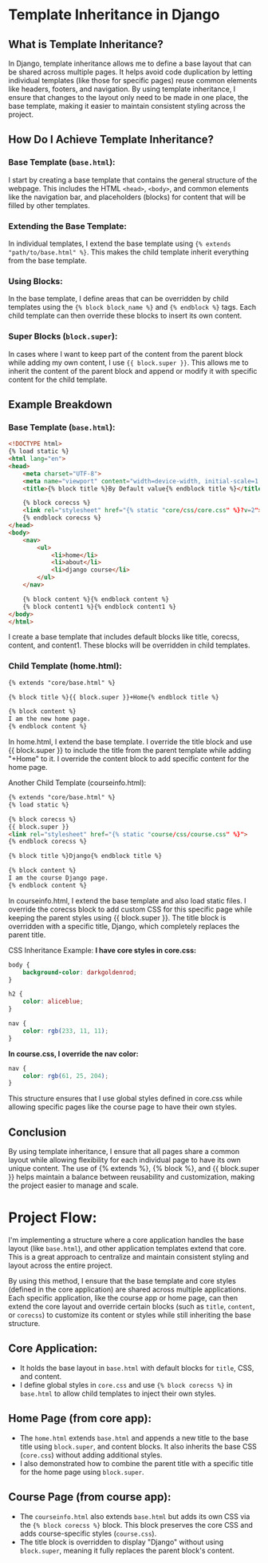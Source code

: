 # Template Inheritance in Django

## What is Template Inheritance?

In Django, template inheritance allows me to define a base layout that can be shared across multiple pages. It helps avoid code duplication by letting individual templates (like those for specific pages) reuse common elements like headers, footers, and navigation. By using template inheritance, I ensure that changes to the layout only need to be made in one place, the base template, making it easier to maintain consistent styling across the project.

## How Do I Achieve Template Inheritance?

### Base Template (`base.html`):

I start by creating a base template that contains the general structure of the webpage. This includes the HTML `<head>`, `<body>`, and common elements like the navigation bar, and placeholders (blocks) for content that will be filled by other templates.

### Extending the Base Template:

In individual templates, I extend the base template using `{% extends "path/to/base.html" %}`. This makes the child template inherit everything from the base template.

### Using Blocks:

In the base template, I define areas that can be overridden by child templates using the `{% block block_name %}` and `{% endblock %}` tags. Each child template can then override these blocks to insert its own content.

### Super Blocks (`block.super`):

In cases where I want to keep part of the content from the parent block while adding my own content, I use `{{ block.super }}`. This allows me to inherit the content of the parent block and append or modify it with specific content for the child template.

## Example Breakdown

### Base Template (`base.html`):

```html
<!DOCTYPE html>
{% load static %}
<html lang="en">
<head>
    <meta charset="UTF-8">
    <meta name="viewport" content="width=device-width, initial-scale=1.0">
    <title>{% block title %}By Default value{% endblock title %}</title>

    {% block corecss %}
    <link rel="stylesheet" href="{% static "core/css/core.css" %}?v=2">
    {% endblock corecss %}
</head>
<body>
    <nav>
        <ul>
            <li>home</li>
            <li>about</li>
            <li>django course</li>
        </ul>
    </nav>

    {% block content %}{% endblock content %}
    {% block content1 %}{% endblock content1 %}
</body>
</html>
```
I create a base template that includes default blocks like title, corecss, content, and content1. These blocks will be overridden in child templates.

### Child Template (home.html):

```html
{% extends "core/base.html" %}

{% block title %}{{ block.super }}+Home{% endblock title %}

{% block content %}
I am the new home page.
{% endblock content %}
```

In home.html, I extend the base template. I override the title block and use {{ block.super }} to include the title from the parent template while adding "+Home" to it. I override the content block to add specific content for the home page.

Another Child Template (courseinfo.html):
```html
{% extends "core/base.html" %}
{% load static %}

{% block corecss %}
{{ block.super }}
<link rel="stylesheet" href="{% static "course/css/course.css" %}">
{% endblock corecss %}

{% block title %}Django{% endblock title %}

{% block content %}
I am the course Django page.
{% endblock content %}

```
In courseinfo.html, I extend the base template and also load static files. I override the corecss block to add custom CSS for this specific page while keeping the parent styles using {{ block.super }}. The title block is overridden with a specific title, Django, which completely replaces the parent title.

CSS Inheritance Example:
**I have core styles in core.css:**

```css
body {
    background-color: darkgoldenrod;
}

h2 {
    color: aliceblue;
}

nav {
    color: rgb(233, 11, 11);
}

```
**In course.css, I override the nav color:**
```css
nav {
    color: rgb(61, 25, 204);
}
```
This structure ensures that I use global styles defined in core.css while allowing specific pages like the course page to have their own styles.

## **Conclusion**
By using template inheritance, I ensure that all pages share a common layout while allowing flexibility for each individual page to have its own unique content. The use of {% extends %}, {% block %}, and {{ block.super }} helps maintain a balance between reusability and customization, making the project easier to manage and scale.


# Project Flow:
I'm implementing a structure where a core application handles the base layout (like `base.html`), and other application templates extend that core. This is a great approach to centralize and maintain consistent styling and layout across the entire project.

By using this method, I ensure that the base template and core styles (defined in the core application) are shared across multiple applications. Each specific application, like the course app or home page, can then extend the core layout and override certain blocks (such as `title`, `content`, or `corecss`) to customize its content or styles while still inheriting the base structure.

## Core Application:
- It holds the base layout in `base.html` with default blocks for `title`, CSS, and content.
- I define global styles in `core.css` and use `{% block corecss %}` in `base.html` to allow child templates to inject their own styles.

## Home Page (from core app):
- The `home.html` extends `base.html` and appends a new title to the base title using `block.super`, and content blocks. It also inherits the base CSS (`core.css`) without adding additional styles.
- I also demonstrated how to combine the parent title with a specific title for the home page using `block.super`.

## Course Page (from course app):
- The `courseinfo.html` also extends `base.html` but adds its own CSS via the `{% block corecss %}` block. This block preserves the core CSS and adds course-specific styles (`course.css`).
- The title block is overridden to display "Django" without using `block.super`, meaning it fully replaces the parent block's content.

